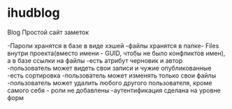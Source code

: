 # ihudblog
Blog
Простой сайт заметок

-Пароли хранятся в базе в виде хэшей
-файлы хранятся в папке- Files внутри проекта(вместо имени - GUID, чтобы не было конфликтов имен), а в базе ссылки на файлы
-есть атрибут черновик и автор
-пользователь может видеть свои записи и чужие опубликованные
-есть сортировка
-пользователь может изменять только свои файлы
-пользователь может удалить любого другого пользователя, кроме самого себя - роли не добавлены
-аутентификация сделана на уровне форм
